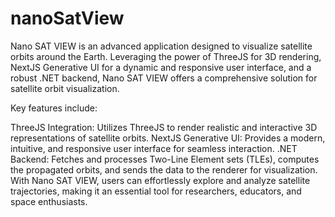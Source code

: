 # nanoSatView

Nano SAT VIEW is an advanced application designed to visualize satellite orbits around the Earth. Leveraging the power of ThreeJS for 3D rendering, NextJS Generative UI for a dynamic and responsive user interface, and a robust .NET backend, Nano SAT VIEW offers a comprehensive solution for satellite orbit visualization.

Key features include:

ThreeJS Integration: Utilizes ThreeJS to render realistic and interactive 3D representations of satellite orbits.
NextJS Generative UI: Provides a modern, intuitive, and responsive user interface for seamless interaction.
.NET Backend: Fetches and processes Two-Line Element sets (TLEs), computes the propagated orbits, and sends the data to the renderer for visualization.
With Nano SAT VIEW, users can effortlessly explore and analyze satellite trajectories, making it an essential tool for researchers, educators, and space enthusiasts.
